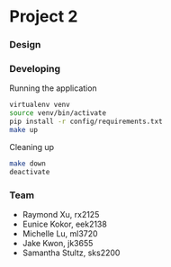 # Project 2

### Design



### Developing

Running the application

```bash
virtualenv venv
source venv/bin/activate
pip install -r config/requirements.txt
make up
```

Cleaning up

```bash
make down
deactivate
```


### Team
- Raymond Xu, rx2125
- Eunice Kokor, eek2138
- Michelle Lu, ml3720
- Jake Kwon, jk3655
- Samantha Stultz, sks2200

